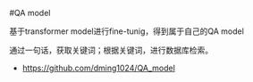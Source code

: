 

#QA model

基于transformer model进行fine-tunig，得到属于自己的QA model

通过一句话，获取关键词；根据关键词，进行数据库检索。


+ https://github.com/dming1024/QA_model